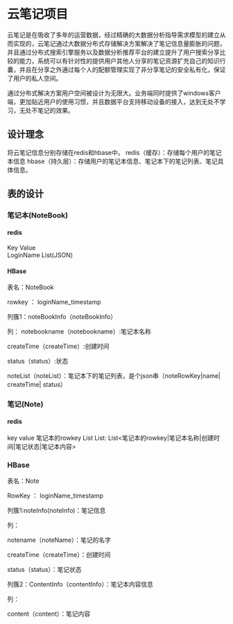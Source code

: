 # 云笔记项目
   云笔记是在吸收了多年的运营数据，经过精确的大数据分析指导需求模型的建立从而实现的，云笔记通过大数据分布式存储解决方案解决了笔记信息量膨胀的问题，并且通过分布式搜索引擎服务以及数据分析推荐平台的建立提升了用户搜索分享比较的能力，系统可以有针对性的提供用户其他人分享的笔记资源扩充自己的知识行囊，并且在分享之外通过每个人的配额管理实现了非分享笔记的安全私有化，保证了用户的私人空间。
   
   通过分布式解决方案用户空间被设计为无限大。业务端同时提供了windows客户端，更加贴近用户的使用习惯，并且数据平台支持移动设备的接入，达到无处不学习，无处不笔记的效果。
## 设计理念
   将云笔记信息分别存储在redis和hbase中。
   redis（缓存）：存储每个用户的笔记本信息
   hbase（持久层）：存储用户的笔记本信息、笔记本下的笔记列表、笔记具体信息。
## 表的设计
### 笔记本(NoteBook)
#### redis
  Key      	Value       
  LoginName	List<NoteBook>(JSON)

#### HBase
表名：NoteBook

rowkey ：  loginName_timestamp

列簇1：noteBookInfo（noteBookInfo）

列：
notebookname（notebookname）:笔记本名称

createTime（createTime）:创建时间

status（status）:状态

noteList（noteList）：笔记本下的笔记列表，是个json串（noteRowKey|name| createTime| status）  

### 笔记(Note)
#### redis
   key                 value
   笔记本的rowkey        List<String>
   List<String>: List<笔记本的rowkey|笔记本名称|创建时间|笔记状态|笔记本内容>
### HBase
表名：Note

RowKey ： loginName_timestamp

列簇1:noteInfo(noteInfo)：笔记信息

列： 

notename（noteName）：笔记的名字

createTime（createTime）：创建时间

status（status）：笔记状态    

列簇2：ContentInfo（contentInfo）：笔记本内容信息

列：

content（content）：笔记内容


